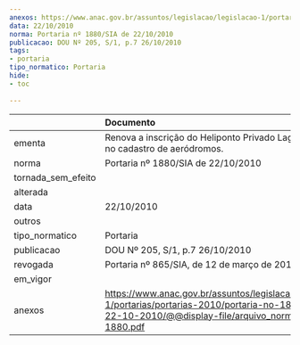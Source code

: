 ```yaml
---
anexos: https://www.anac.gov.br/assuntos/legislacao/legislacao-1/portarias/portarias-2010/portaria-no-1880-sia-de-22-10-2010/@@display-file/arquivo_norma/PA2010-1880.pdf
data: 22/10/2010
norma: Portaria nº 1880/SIA de 22/10/2010
publicacao: DOU Nº 205, S/1, p.7 26/10/2010
tags:
- portaria
tipo_normatico: Portaria
hide: 
- toc 
 
---
```


|                    | Documento                                                                                                                                                         |
|:-------------------|:------------------------------------------------------------------------------------------------------------------------------------------------------------------|
| ementa             | Renova a inscrição do Heliponto Privado Lago Azul (SP) no cadastro de aeródromos.                                                                                 |
| norma              | Portaria nº 1880/SIA de 22/10/2010                                                                                                                                |
| tornada_sem_efeito |                                                                                                                                                                   |
| alterada           |                                                                                                                                                                   |
| data               | 22/10/2010                                                                                                                                                        |
| outros             |                                                                                                                                                                   |
| tipo_normatico     | Portaria                                                                                                                                                          |
| publicacao         | DOU Nº 205, S/1, p.7 26/10/2010                                                                                                                                   |
| revogada           | Portaria nº 865/SIA, de 12 de março de 2018                                                                                                                       |
| em_vigor           |                                                                                                                                                                   |
| anexos             | https://www.anac.gov.br/assuntos/legislacao/legislacao-1/portarias/portarias-2010/portaria-no-1880-sia-de-22-10-2010/@@display-file/arquivo_norma/PA2010-1880.pdf |